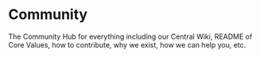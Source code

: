 # Community
The Community Hub for everything including our Central Wiki, README of Core Values, how to contribute, why we exist, how we can help you, etc.
